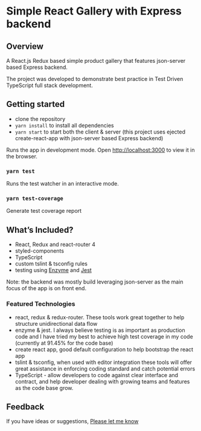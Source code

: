 # Simple React Gallery with Express backend

## Overview

A React.js Redux based simple product gallery that features json-server based Express backend.

The project was developed to demonstrate best practice in Test Driven TypeScript full stack development.

## Getting started

- clone the repository
- `yarn install` to install all dependencies
- `yarn start` to start both the client & server (this project uses ejected create-react-app with json-server based Express backend)

Runs the app in development mode.
Open [http://localhost:3000](http://localhost:3000) to view it in the browser.

### `yarn test`

Runs the test watcher in an interactive mode.

### `yarn test-coverage`

Generate test coverage report

## What’s Included?

- React, Redux and react-router 4
- styled-components
- TypeScript
- custom tslint & tsconfig rules
- testing using [Enzyme](https://github.com/airbnb/enzyme) and [Jest](https://facebook.github.io/jest)

Note: the backend was mostly build leveraging json-server as the main focus of the app is on front end.

### Featured Technologies

- react, redux & redux-router. These tools work great together to help structure unidirectional data flow
- enzyme & jest. I always believe testing is as important as production code and I have tried my best to achieve high test coverage in my code (currently at 91.45% for the code base)
- create react app, good default configuration to help bootstrap the react app
- tslint & tsconfig, when used with editor integration these tools will offer great assistance in enforcing coding standard and catch potential errors
- TypeScript - allow developers to code against clear interface and contract, and help developer dealing with growing teams and features as the code base grow.

## Feedback

If you have ideas or suggestions, [Please let me know](qiaopeng55@gmail.com)
